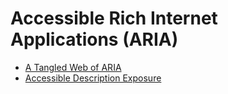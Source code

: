 # Accessible Rich Internet Applications (ARIA)

- [A Tangled Web of ARIA](https://dev.to/steady5063/a-tangled-web-of-aria-50nk)
- [Accessible Description Exposure](https://adrianroselli.com/2022/04/accessible-description-exposure.html)

